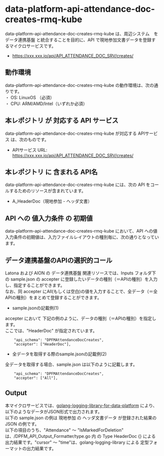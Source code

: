 # data-platform-api-attendance-doc-creates-rmq-kube
data-platform-api-attendance-doc-creates-rmq-kube は、周辺システム　を データ連携基盤 と統合することを目的に、API で現地参加文書データを登録するマイクロサービスです。

* https://xxx.xxx.io/api/API_ATTENDANCE_DOC_SRV/creates/

## 動作環境
data-platform-api-attendance-doc-creates-rmq-kube の動作環境は、次の通りです。  
・ OS: LinuxOS （必須）  
・ CPU: ARM/AMD/Intel（いずれか必須）  

## 本レポジトリ が 対応する API サービス
data-platform-api-attendance-doc-creates-rmq-kube が対応する APIサービス は、次のものです。

* APIサービス URL: https://xxx.xxx.io/api/API_ATTENDANCE_DOC_SRV/creates/

## 本レポジトリ に 含まれる API名
data-platform-api-attendance-doc-creates-rmq-kube には、次の API をコールするためのリソースが含まれています。  

* A_HeaderDoc（現地参加 - ヘッダ文書）

## API への 値入力条件 の 初期値
data-platform-api-attendance-doc-creates-rmq-kube において、API への値入力条件の初期値は、入力ファイルレイアウトの種別毎に、次の通りとなっています。  

## データ連携基盤のAPIの選択的コール
Latona および AION の データ連携基盤 関連リソースでは、Inputs フォルダ下の sample.json の accepter に登録したいデータの種別（＝APIの種別）を入力し、指定することができます。  
なお、同 accepter にAll(もしくは空白)の値を入力することで、全データ（＝全APIの種別）をまとめて登録することができます。  

* sample.jsonの記載例(1)  

accepter において 下記の例のように、データの種別（＝APIの種別）を指定します。  
ここでは、"HeaderDoc" が指定されています。    
  
```
	"api_schema": "DPFMAttendanceDocCreates",
	"accepter": ["HeaderDoc"],
```
  
* 全データを取得する際のsample.jsonの記載例(2)  

全データを取得する場合、sample.json は以下のように記載します。  

```
	"api_schema": "DPFMAttendanceDocCreates",
	"accepter": ["All"],
```

## Output  
本マイクロサービスでは、[golang-logging-library-for-data-platform](https://github.com/latonaio/golang-logging-library-for-data-platform) により、以下のようなデータがJSON形式で出力されます。  
以下の sample.json の例は 現地参加 の ヘッダ文書データ が登録された結果の JSON の例です。  
以下の項目のうち、"Attendance" ～ "IsMarkedForDeletion" は、/DPFM_API_Output_Formatter/type.go 内 の Type HeaderDoc {} による出力結果です。"cursor" ～ "time"は、golang-logging-library による 定型フォーマットの出力結果です。  

```
```
